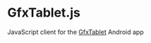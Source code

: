 # GfxTablet.js
JavaScript client for the [GfxTablet](https://github.com/rfc2822/GfxTablet) Android app
